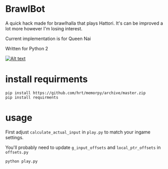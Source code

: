 # BrawlBot
A quick hack made for brawlhalla that plays Hattori. It's can be improved a lot more however I'm losing interest.

Current implementation is for Queen Nai

Written for Python 2

[![Alt text](https://img.youtube.com/vi/CIVxv4JUefs/0.jpg)](https://www.youtube.com/watch?v=CIVxv4JUefs)


# install requirments
```
pip install https://github.com/hrt/memorpy/archive/master.zip
pip install requirments
```

# usage
First adjust `calculate_actual_input` in `play.py` to match your ingame settings.


You'll probably need to update `g_input_offsets` and `local_ptr_offsets` in `offsets.py`
```
python play.py
```


